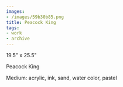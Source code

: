 ```yaml
---
images:
- /images/59b30b85.png
title: Peacock King
tags:
- work
- archive
---
```

19.5" x 25.5"

Peacock King

Medium: acrylic, ink, sand, water color, pastel

